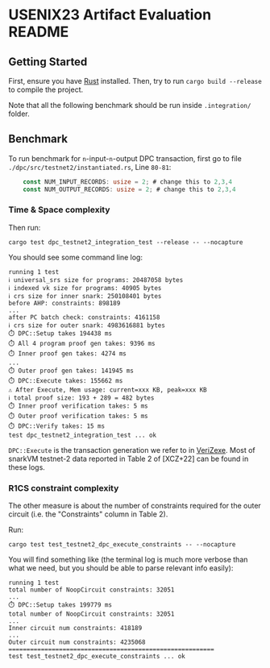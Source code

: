 # USENIX23 Artifact Evaluation README

## Getting Started

First, ensure you have [Rust](https://www.rust-lang.org/tools/install) installed. 
Then, try to run `cargo build --release` to compile the project.

Note that all the following benchmark should be run inside `.integration/` folder.

## Benchmark

To run benchmark for `n`-input-`n`-output DPC transaction, first go to file `./dpc/src/testnet2/instantiated.rs`, Line `80-81`:
```rust
    const NUM_INPUT_RECORDS: usize = 2; # change this to 2,3,4
    const NUM_OUTPUT_RECORDS: usize = 2; # change this to 2,3,4
```

### Time & Space complexity

Then run:

```
cargo test dpc_testnet2_integration_test --release -- --nocapture
```

You should see some command line log:
```
running 1 test
ℹ️️ universal_srs size for programs: 20487058 bytes
ℹ️️ indexed vk size for programs: 40905 bytes
ℹ️️ crs size for inner snark: 250108401 bytes
before AHP: constraints: 898189
...
after PC batch check: constraints: 4161158
ℹ️️ crs size for outer snark: 4983616881 bytes
⏱️ DPC::Setup takes 194438 ms
⏱️ All 4 program proof gen takes: 9396 ms
⏱️ Inner proof gen takes: 4274 ms
...
⏱️ Outer proof gen takes: 141945 ms
⏱️ DPC::Execute takes: 155662 ms
⚠️ After Execute, Mem usage: current=xxx KB, peak=xxx KB
ℹ️️ total proof size: 193 + 289 = 482 bytes
⏱️ Inner proof verification takes: 5 ms
⏱️ Outer proof verification takes: 5 ms
⏱️ DPC::Verify takes: 15 ms
test dpc_testnet2_integration_test ... ok
```

`DPC::Execute` is the transaction generation we refer to in [VeriZexe](https://eprint.iacr.org/2022/802.pdf).
Most of snarkVM testnet-2 data reported in Table 2 of [XCZ+22] can be found in these logs.

### R1CS constraint complexity

The other measure is about the number of constraints required for the outer circuit (i.e. the "Constraints" column in Table 2).

Run:

```
cargo test test_testnet2_dpc_execute_constraints -- --nocapture
```

You will find something like (the terminal log is much more verbose than what we need, but you should be able to parse relevant info easily):

```
running 1 test
total number of NoopCircuit constraints: 32051
...
⏱️ DPC::Setup takes 199779 ms
total number of NoopCircuit constraints: 32051
...
Inner circuit num constraints: 418189
...
Outer circuit num constraints: 4235068
=========================================================
test test_testnet2_dpc_execute_constraints ... ok
```
